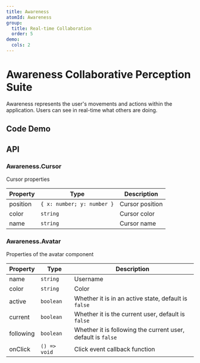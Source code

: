 ```yaml
---
title: Awareness
atomId: Awareness
group:
  title: Real-time Collaboration
  order: 5
demo:
  cols: 2
---
```


# Awareness Collaborative Perception Suite

Awareness represents the user's movements and actions within the application. Users can see in real-time what others are doing.

## Code Demo

<code src="./demos/Cursor.tsx" title="Awareness.Cursor" description="Pointer for collaborative roles"></code><code src="./demos/Avatar.tsx" title="Awareness.Avatar" description="Collaborative user"></code>

## API

### Awareness.Cursor

Cursor properties

| Property | Type                       | Description     |
| -------- | -------------------------- | --------------- |
| position | `{ x: number; y: number }` | Cursor position |
| color    | `string`                   | Cursor color    |
| name     | `string`                   | Cursor name     |

### Awareness.Avatar

Properties of the avatar component

| Property  | Type         | Description                                                  |
| --------- | ------------ | ------------------------------------------------------------ |
| name      | `string`     | Username                                                     |
| color     | `string`     | Color                                                        |
| active    | `boolean`    | Whether it is in an active state, default is `false`         |
| current   | `boolean`    | Whether it is the current user, default is `false`           |
| following | `boolean`    | Whether it is following the current user, default is `false` |
| onClick   | `() => void` | Click event callback function                                |

